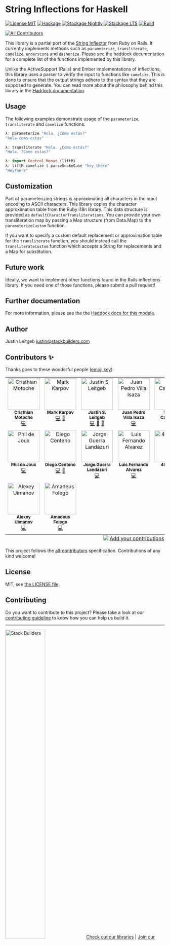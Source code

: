 # String Inflections for Haskell

[![License MIT](https://img.shields.io/badge/license-MIT-brightgreen.svg)](http://opensource.org/licenses/MIT)
[![Hackage](https://img.shields.io/hackage/v/inflections.svg)](http://hackage.haskell.org/package/inflections)
[![Stackage Nightly](http://stackage.org/package/inflections/badge/nightly)](http://stackage.org/nightly/package/inflections)
[![Stackage LTS](http://stackage.org/package/inflections/badge/lts)](http://stackage.org/lts/package/inflections)
[![Build](https://github.com/stackbuilders/inflections-hs/actions/workflows/build.yml/badge.svg)](https://github.com/stackbuilders/inflections-hs/actions/workflows/build.yml)

<!-- ALL-CONTRIBUTORS-BADGE:START - Do not remove or modify this section -->
[![All Contributors](https://img.shields.io/badge/all_contributors-16-orange.svg?style=flat-square)](#contributors-)
<!-- ALL-CONTRIBUTORS-BADGE:END -->

This library is a partial port of the
[String Inflector](http://api.rubyonrails.org/classes/ActiveSupport/Inflector.html)
from Ruby on Rails. It currently implements methods such as `parameterize`,
`transliterate`, `camelize`, `underscore` and `dasherize`. Please see the
haddock documentation for a complete list of the functions implemented by this
library.

Unlike the ActiveSupport (Rails) and Ember implementations of inflections, this
library uses a parser to verify the input to functions like `camelize`. This is
done to ensure that the output strings adhere to the syntax that they are
supposed to generate. You can read more about the philosophy behind this library
in the
[Haddock documentation](http://hackage.haskell.org/package/inflections/docs/Text-Inflections.html).

## Usage

The following examples demonstrate usage of the `parameterize`, `transliterate`
and `camelize` functions:

```haskell
λ: parameterize "Hola. ¿Cómo estás?"
"hola-como-estas"

λ: transliterate "Hola. ¿Cómo estás?"
"Hola. ?Como estas?"

λ: import Control.Monad (liftM)
λ: liftM camelize $ parseSnakeCase "hey_there"
"HeyThere"
```

## Customization

Part of parameterizing strings is approximating all characters in the input
encoding to ASCII characters. This library copies the character approximation
table from the Ruby i18n library. This data structure is provided as
`defaultCharacterTransliterations`. You can provide your own transliteration map
by passing a Map structure (from Data.Map) to the `parameterizeCustom` function.

If you want to specify a custom default replacement or approximation table for
the `transliterate` function, you should instead call the `transliterateCustom`
function which accepts a String for replacements and a Map for substitution.

## Future work

Ideally, we want to implement other functions found in the Rails
inflections library. If you need one of those functions, please submit a pull request!

## Further documentation

For more information, please see the the
[Haddock docs for this module](http://hackage.haskell.org/package/inflections/docs/Text-Inflections.html).

## Author

Justin Leitgeb <justin@stackbuilders.com>

## Contributors ✨

Thanks goes to these wonderful people ([emoji key](https://allcontributors.org/docs/en/emoji-key)):

<!-- ALL-CONTRIBUTORS-LIST:START - Do not remove or modify this section -->
<!-- prettier-ignore-start -->
<!-- markdownlint-disable -->
<table>
  <tbody>
    <tr>
      <td align="center" valign="top" width="14.28%"><a href="https://cristhianmotoche.github.io/"><img src="https://avatars.githubusercontent.com/u/8370088?v=4?s=100" width="100px;" alt="Cristhian Motoche"/><br /><sub><b>Cristhian Motoche</b></sub></a><br /><a href="https://github.com/stackbuilders/inflections-hs/commits?author=CristhianMotoche" title="Code">💻</a></td>
      <td align="center" valign="top" width="14.28%"><a href="https://markkarpov.com/"><img src="https://avatars.githubusercontent.com/u/8165792?v=4?s=100" width="100px;" alt="Mark Karpov"/><br /><sub><b>Mark Karpov</b></sub></a><br /><a href="https://github.com/stackbuilders/inflections-hs/commits?author=mrkkrp" title="Code">💻</a> <a href="https://github.com/stackbuilders/inflections-hs/commits?author=mrkkrp" title="Documentation">📖</a></td>
      <td align="center" valign="top" width="14.28%"><a href="https://www.stackbuilders.com/news/author/justin-leitgeb"><img src="https://avatars.githubusercontent.com/u/9977?v=4?s=100" width="100px;" alt="Justin S. Leitgeb"/><br /><sub><b>Justin S. Leitgeb</b></sub></a><br /><a href="https://github.com/stackbuilders/inflections-hs/commits?author=jsl" title="Code">💻</a> <a href="https://github.com/stackbuilders/inflections-hs/commits?author=jsl" title="Documentation">📖</a> <a href="#ideas-jsl" title="Ideas, Planning, & Feedback">🤔</a></td>
      <td align="center" valign="top" width="14.28%"><a href="https://github.com/jpvillaisaza"><img src="https://avatars.githubusercontent.com/u/584947?v=4?s=100" width="100px;" alt="Juan Pedro Villa Isaza"/><br /><sub><b>Juan Pedro Villa Isaza</b></sub></a><br /><a href="https://github.com/stackbuilders/inflections-hs/commits?author=jpvillaisaza" title="Code">💻</a></td>
      <td align="center" valign="top" width="14.28%"><a href="https://caurea.org/"><img src="https://avatars.githubusercontent.com/u/34538?v=4?s=100" width="100px;" alt="Tomas Carnecky"/><br /><sub><b>Tomas Carnecky</b></sub></a><br /><a href="https://github.com/stackbuilders/inflections-hs/commits?author=wereHamster" title="Code">💻</a></td>
      <td align="center" valign="top" width="14.28%"><a href="https://github.com/nieled"><img src="https://avatars.githubusercontent.com/u/20074796?v=4?s=100" width="100px;" alt="Daniel Calle"/><br /><sub><b>Daniel Calle</b></sub></a><br /><a href="https://github.com/stackbuilders/inflections-hs/commits?author=nieled" title="Code">💻</a> <a href="https://github.com/stackbuilders/inflections-hs/commits?author=nieled" title="Documentation">📖</a></td>
      <td align="center" valign="top" width="14.28%"><a href="https://blog.rcook.org/"><img src="https://avatars.githubusercontent.com/u/425396?v=4?s=100" width="100px;" alt="Richard Cook"/><br /><sub><b>Richard Cook</b></sub></a><br /><a href="https://github.com/stackbuilders/inflections-hs/commits?author=rcook" title="Code">💻</a> <a href="https://github.com/stackbuilders/inflections-hs/commits?author=rcook" title="Documentation">📖</a></td>
    </tr>
    <tr>
      <td align="center" valign="top" width="14.28%"><a href="https://github.com/philderbeast"><img src="https://avatars.githubusercontent.com/u/633283?v=4?s=100" width="100px;" alt="Phil de Joux"/><br /><sub><b>Phil de Joux</b></sub></a><br /><a href="https://github.com/stackbuilders/inflections-hs/commits?author=philderbeast" title="Code">💻</a></td>
      <td align="center" valign="top" width="14.28%"><a href="https://github.com/Centeno448"><img src="https://avatars.githubusercontent.com/u/40647387?v=4?s=100" width="100px;" alt="Diego Centeno"/><br /><sub><b>Diego Centeno</b></sub></a><br /><a href="https://github.com/stackbuilders/inflections-hs/commits?author=Centeno448" title="Code">💻</a> <a href="https://github.com/stackbuilders/inflections-hs/commits?author=Centeno448" title="Documentation">📖</a></td>
      <td align="center" valign="top" width="14.28%"><a href="https://github.com/Jagl257"><img src="https://avatars.githubusercontent.com/u/27145248?v=4?s=100" width="100px;" alt="Jorge Guerra Landázuri"/><br /><sub><b>Jorge Guerra Landázuri</b></sub></a><br /><a href="https://github.com/stackbuilders/inflections-hs/commits?author=Jagl257" title="Code">💻</a></td>
      <td align="center" valign="top" width="14.28%"><a href="https://github.com/elcuy"><img src="https://avatars.githubusercontent.com/u/11718997?v=4?s=100" width="100px;" alt="Luis Fernando Alvarez"/><br /><sub><b>Luis Fernando Alvarez</b></sub></a><br /><a href="https://github.com/stackbuilders/inflections-hs/commits?author=elcuy" title="Code">💻</a></td>
      <td align="center" valign="top" width="14.28%"><a href="https://github.com/4000000"><img src="https://avatars.githubusercontent.com/u/43458756?v=4?s=100" width="100px;" alt="4000000"/><br /><sub><b>4000000</b></sub></a><br /><a href="https://github.com/stackbuilders/inflections-hs/commits?author=4000000" title="Code">💻</a></td>
      <td align="center" valign="top" width="14.28%"><a href="https://github.com/seuros"><img src="https://avatars.githubusercontent.com/u/2394703?v=4?s=100" width="100px;" alt="Abdelkader Boudih"/><br /><sub><b>Abdelkader Boudih</b></sub></a><br /><a href="https://github.com/stackbuilders/inflections-hs/commits?author=seuros" title="Documentation">📖</a></td>
      <td align="center" valign="top" width="14.28%"><a href="https://juancarlos.io/"><img src="https://avatars.githubusercontent.com/u/2164411?v=4?s=100" width="100px;" alt="Juan Paucar"/><br /><sub><b>Juan Paucar</b></sub></a><br /><a href="#infra-juanpaucar" title="Infrastructure (Hosting, Build-Tools, etc)">🚇</a></td>
    </tr>
    <tr>
      <td align="center" valign="top" width="14.28%"><a href="http://s9gf4ult.blogspot.com/"><img src="https://avatars.githubusercontent.com/u/105054?v=4?s=100" width="100px;" alt="Alexey Uimanov"/><br /><sub><b>Alexey Uimanov</b></sub></a><br /><a href="https://github.com/stackbuilders/inflections-hs/commits?author=s9gf4ult" title="Code">💻</a></td>
      <td align="center" valign="top" width="14.28%"><a href="https://github.com/badosu"><img src="https://avatars.githubusercontent.com/u/347552?v=4?s=100" width="100px;" alt="Amadeus Folego"/><br /><sub><b>Amadeus Folego</b></sub></a><br /><a href="https://github.com/stackbuilders/inflections-hs/commits?author=badosu" title="Code">💻</a></td>
    </tr>
  </tbody>
  <tfoot>
    <tr>
      <td align="center" size="13px" colspan="7">
        <img src="https://raw.githubusercontent.com/all-contributors/all-contributors-cli/1b8533af435da9854653492b1327a23a4dbd0a10/assets/logo-small.svg">
          <a href="https://all-contributors.js.org/docs/en/bot/usage">Add your contributions</a>
        </img>
      </td>
    </tr>
  </tfoot>
</table>

<!-- markdownlint-restore -->
<!-- prettier-ignore-end -->

<!-- ALL-CONTRIBUTORS-LIST:END -->

This project follows the [all-contributors](https://github.com/all-contributors/all-contributors) specification. Contributions of any kind welcome!

## License

MIT, see [the LICENSE file](LICENSE).

## Contributing

Do you want to contribute to this project? Please take a look at our [contributing guideline](/docs/CONTRIBUTING.md) to know how you can help us build it.

---
<img src="https://cdn.stackbuilders.com/media/images/Sb-supports.original.png" alt="Stack Builders" width="50%"></img>
[Check out our libraries](https://github.com/stackbuilders/) | [Join our team](https://www.stackbuilders.com/join-us/)
